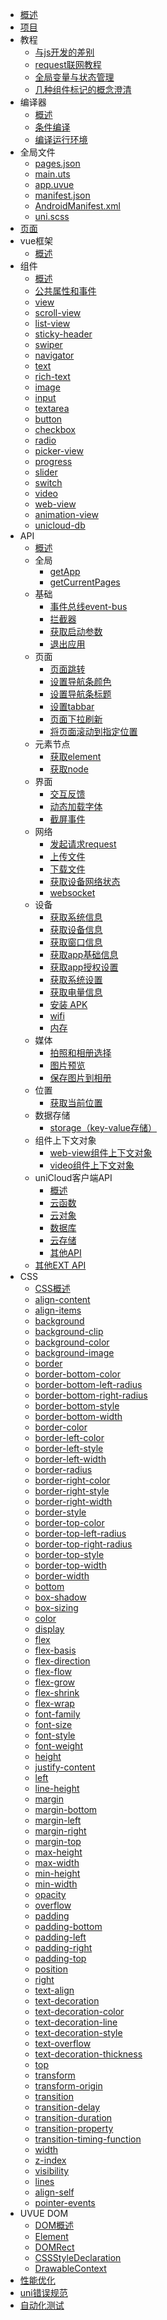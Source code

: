 * [概述](README.md)
* [项目](project.md)
* 教程
  * [与js开发的差别](tutorial/codegap.md)
  * [request联网教程](tutorial/request.md)
  * [全局变量与状态管理](tutorial/store.md)
  * [几种组件标记的概念澄清](tutorial/idref.md)
* 编译器
  * [概述](compiler/README.md)
  * [条件编译](https://uniapp.dcloud.net.cn/tutorial/platform.html)
  * [编译运行环境](https://uniapp.dcloud.net.cn/worktile/running-env.html)
* 全局文件
  * [pages.json](pagesjson.md)
  * [main.uts](https://uniapp.dcloud.net.cn/collocation/main.html)
  * [app.uvue](https://uniapp.dcloud.net.cn/collocation/App.html)
  * [manifest.json](manifest.md)
  * [AndroidManifest.xml](https://uniapp.dcloud.net.cn/tutorial/app-nativeresource-android.html)
  * [uni.scss](https://uniapp.dcloud.net.cn/collocation/uni-scss.html)
* [页面](https://uniapp.dcloud.net.cn/tutorial/page.html)
* vue框架
  * [概述](vue/README.md)
  <!-- * [基础](https://uniapp.dcloud.net.cn/tutorial/vue3-basics.html)
  * [组件](https://uniapp.dcloud.net.cn/tutorial/vue3-components.html)
  * [API](vue/api.md) -->
* 组件
  * [概述](component/README.md)
  * [公共属性和事件](component/common.md)
  * [view](component/view.md)
  * [scroll-view](component/scroll-view.md)
  * [list-view](component/list-view.md)
  * [sticky-header](component/sticky-header.md)
  * [swiper](component/swiper.md)
  * [navigator](component/navigator.md)
  * [text](component/text.md)
  * [rich-text](component/rich-text.md)
  * [image](component/image.md)
  * [input](component/input.md)
  * [textarea](component/textarea.md)
  * [button](component/button.md)
  * [checkbox](component/checkbox-group.md)
  * [radio](component/radio-group.md)
  * [picker-view](component/picker-view.md)
  * [progress](component/progress.md)
  * [slider](component/slider.md)
  * [switch](component/switch.md)
  * [video](component/video.md)
  * [web-view](component/web-view.md)
  * [animation-view](component/animation-view.md)
  * [unicloud-db](component/unicloud-db.md)
* API
  * [概述](api/README.md)
  * 全局
    * [getApp](api/get-app.md)
    * [getCurrentPages](api/get-current-pages.md)
  * 基础
    * [事件总线event-bus](api/event-bus.md)
    * [拦截器](api/interceptor.md)
    * [获取启动参数](api/get-launch-options-sync.md)
    * [退出应用](api/exit.md)
  * 页面
    * [页面跳转](api/navigator.md)
    * [设置导航条颜色](api/set-navigation-bar-color.md)
    * [设置导航条标题](api/set-navigation-bar-title.md)
    * [设置tabbar](api/set-tabbar.md)
    * [页面下拉刷新](api/pull-down-refresh.md)
    * [将页面滚动到指定位置](api/page-scroll-to.md)
  * 元素节点
    * [获取element](api/get-element.md)
    * [获取node](api/nodes-info.md)
  * 界面
    * [交互反馈](api/prompt.md)
    * [动态加载字体](api/load-font-face.md)
    * [截屏事件](api/capturescreen.md)
  * 网络
    * [发起请求request](api/request.md)
    * [上传文件](api/upload-file.md)
    * [下载文件](api/download-file.md)
    * [获取设备网络状态](api/get-network-type.md)
    * [websocket](api/websocket-global.md)
  * 设备
    * [获取系统信息](api/get-system-info.md)
    * [获取设备信息](api/get-device-info.md)
    * [获取窗口信息](api/get-window-info.md)
    * [获取app基础信息](api/get-app-base-info.md)
    * [获取app授权设置](api/get-app-authorize-setting.md)
    * [获取系统设置](api/get-system-setting.md)
    * [获取电量信息](api/get-battery-info.md)
    * [安装 APK](api/install-apk.md)
    * [wifi](api/wifi.md)
    * [内存](api/memory.md)
  * 媒体
    * [拍照和相册选择](api/choose-image.md)
    * [图片预览](api/preview-image.md)
    * [保存图片到相册](api/save-image-to-photos-album.md)
  * 位置
    * [获取当前位置](api/get-location.md)
  * 数据存储
    * [storage（key-value存储）](api/storage.md)
  * 组件上下文对象
    * [web-view组件上下文对象](api/create-webview-context.md)
    * [video组件上下文对象](api/create-video-context.md)
  * uniCloud客户端API
    * [概述](unicloud/README.md)
    * [云函数](unicloud/function.md)
    * [云对象](unicloud/object.md)
    * [数据库](unicloud/database.md)
    * [云存储](unicloud/storage.md)
    * [其他API](unicloud/utils.md)
  * [其他EXT API](ext.md)
* CSS
  * [CSS概述](css/README.md)
  * [align-content](css/align-content.md)
  * [align-items](css/align-items.md)
  * [background](css/background.md)
  * [background-clip](css/background-clip.md)
  * [background-color](css/background-color.md)
  * [background-image](css/background-image.md)
  * [border](css/border.md)
  * [border-bottom-color](css/border-bottom-color.md)
  * [border-bottom-left-radius](css/border-bottom-left-radius.md)
  * [border-bottom-right-radius](css/border-bottom-right-radius.md)
  * [border-bottom-style](css/border-bottom-style.md)
  * [border-bottom-width](css/border-bottom-width.md)
  * [border-color](css/border-color.md)
  * [border-left-color](css/border-left-color.md)
  * [border-left-style](css/border-left-style.md)
  * [border-left-width](css/border-left-width.md)
  * [border-radius](css/border-radius.md)
  * [border-right-color](css/border-right-color.md)
  * [border-right-style](css/border-right-style.md)
  * [border-right-width](css/border-right-width.md)
  * [border-style](css/border-style.md)
  * [border-top-color](css/border-top-color.md)
  * [border-top-left-radius](css/border-top-left-radius.md)
  * [border-top-right-radius](css/border-top-right-radius.md)
  * [border-top-style](css/border-top-style.md)
  * [border-top-width](css/border-top-width.md)
  * [border-width](css/border-width.md)
  * [bottom](css/bottom.md)
  * [box-shadow](css/box-shadow.md)
  * [box-sizing](css/box-sizing.md)
  * [color](css/color.md)
  * [display](css/display.md)
  * [flex](css/flex.md)
  * [flex-basis](css/flex-basis.md)
  * [flex-direction](css/flex-direction.md)
  * [flex-flow](css/flex-flow.md)
  * [flex-grow](css/flex-grow.md)
  * [flex-shrink](css/flex-shrink.md)
  * [flex-wrap](css/flex-wrap.md)
  * [font-family](css/font-family.md)
  * [font-size](css/font-size.md)
  * [font-style](css/font-style.md)
  * [font-weight](css/font-weight.md)
  * [height](css/height.md)
  * [justify-content](css/justify-content.md)
  * [left](css/left.md)
  * [line-height](css/line-height.md)
  * [margin](css/margin.md)
  * [margin-bottom](css/margin-bottom.md)
  * [margin-left](css/margin-left.md)
  * [margin-right](css/margin-right.md)
  * [margin-top](css/margin-top.md)
  * [max-height](css/max-height.md)
  * [max-width](css/max-width.md)
  * [min-height](css/min-height.md)
  * [min-width](css/min-width.md)
  * [opacity](css/opacity.md)
  * [overflow](css/overflow.md)
  * [padding](css/padding.md)
  * [padding-bottom](css/padding-bottom.md)
  * [padding-left](css/padding-left.md)
  * [padding-right](css/padding-right.md)
  * [padding-top](css/padding-top.md)
  * [position](css/position.md)
  * [right](css/right.md)
  * [text-align](css/text-align.md)
  * [text-decoration](css/text-decoration.md)
  * [text-decoration-color](css/text-decoration-color.md)
  * [text-decoration-line](css/text-decoration-line.md)
  * [text-decoration-style](css/text-decoration-style.md)
  * [text-overflow](css/text-overflow.md)
  * [text-decoration-thickness](css/text-decoration-thickness.md)
  * [top](css/top.md)
  * [transform](css/transform.md)
  * [transform-origin](css/transform-origin.md)
  * [transition](css/transition.md)
  * [transition-delay](css/transition-delay.md)
  * [transition-duration](css/transition-duration.md)
  * [transition-property](css/transition-property.md)
  * [transition-timing-function](css/transition-timing-function.md)
  * [width](css/width.md)
  * [z-index](css/z-index.md)
  * [visibility](css/visibility.md)
  * [lines](css/lines.md)
  * [align-self](css/align-self.md)
  * [pointer-events](css/pointer-events.md)
* UVUE DOM
  * [DOM概述](dom/)
  * [Element](dom/element.md)
  * [DOMRect](dom/domrect.md)
  * [CSSStyleDeclaration](dom/cssstyledeclaration.md)
  * [DrawableContext](dom/drawablecontext.md)
* [性能优化](performance.md)
* [uni错误规范](https://uniapp.dcloud.net.cn/tutorial/err-spec.html)
* [自动化测试](https://uniapp.dcloud.net.cn/worktile/auto/quick-start.html)